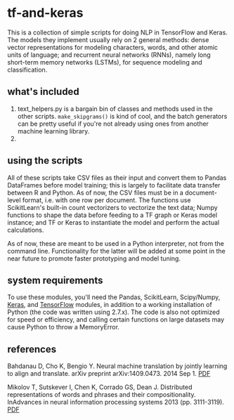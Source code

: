 # tf-and-keras
This is a collection of simple scripts for doing NLP in TensorFlow and Keras. The models they implement usually rely on 2 general methods: dense vector representations for modeling characters, words, and other atomic units of language; and recurrent neural networks (RNNs), namely long short-term memory networks (LSTMs), for sequence modeling and classification. 

## what's included
  1. text_helpers.py is a bargain bin of classes and methods used in the other scripts. ```make_skipgrams()``` is kind of cool, and the batch generators can be pretty useful if you're not already using ones from another machine learning library. 
  2. 

## using the scripts
All of these scripts take CSV files as their input and convert them to Pandas DataFrames before model training; this is largely to facilitate data transfer between R and Python. As of now, the CSV files must be in a document-level format, i.e. with one row per document. The functions use ScikitLearn's built-in count vectorizers to vectorize the text data; Numpy functions to shape the data before feeding to a TF graph or Keras model instance; and TF or Keras to instantiate the model and perform the actual calculations. 

As of now, these are meant to be used in a Python interpreter, not from the command line. Functionality for the latter will be added at some point in the near future to promote faster prototyping and model tuning.

## system requirements
To use these modules, you'll need the Pandas, ScikitLearn, Scipy/Numpy, [Keras](https://keras.io/), and [TensorFlow](https://www.tensorflow.org/) modules, in addition to a working installation of Python (the code was written using 2.7.x). The code is also not optimized for speed or efficiency, and calling certain functions on large datasets may cause Python to throw a MemoryError. 

## references
Bahdanau D, Cho K, Bengio Y. Neural machine translation by jointly learning to align and translate. arXiv preprint arXiv:1409.0473. 2014 Sep 1. [PDF](https://arxiv.org/pdf/1409.0473.pdf)

Mikolov T, Sutskever I, Chen K, Corrado GS, Dean J. Distributed representations of words and phrases and their compositionality. InAdvances in neural information processing systems 2013 (pp. 3111-3119). [PDF](http://papers.nips.cc/paper/5021-distributed-representations-of-words-and-phrases-and-their-compositionality.pdf)

